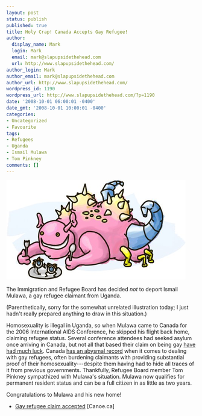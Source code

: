 ```yaml
---
layout: post
status: publish
published: true
title: Holy Crap! Canada Accepts Gay Refugee!
author:
  display_name: Mark
  login: Mark
  email: mark@slapupsidethehead.com
  url: http://www.slapupsidethehead.com/
author_login: Mark
author_email: mark@slapupsidethehead.com
author_url: http://www.slapupsidethehead.com/
wordpress_id: 1190
wordpress_url: http://www.slapupsidethehead.com/?p=1190
date: '2008-10-01 06:00:01 -0400'
date_gmt: '2008-10-01 10:00:01 -0400'
categories:
- Uncategorized
- Favourite
tags:
- Refugees
- Uganda
- Ismail Mulawa
- Tom Pinkney
comments: []
---
```

![](/wp-content/media/2008/09/flabberpuss.jpg "Don't you know a gay flabberpuss when you see one?")

The Immigration and Refugee Board has decided _not_ to deport Ismail Mulawa, a gay refugee claimant from Uganda.

(Parenthetically, sorry for the somewhat unrelated illustration today; I just hadn't really prepared anything to draw in this situation.)

Homosexuality is illegal in Uganda, so when Mulawa came to Canada for the 2006 International AIDS Conference, he skipped his flight back home, claiming refugee status. Several conference attendees had seeked asylum once arriving in Canada, but not all that based their claim on being gay [have had much luck](http://www.slapupsidethehead.com/2008/04/canada-deporting-another-gay-refugee/ "Sad, sad stuff!"). Canada [has an abysmal record](http://www.slapupsidethehead.com/?s=refugee "Like, really, super awful.") when it comes to dealing with gay refugees, often burdening claimants with providing substantial proof of their homosexuality---despite them having had to hide all traces of it from previous governments. Thankfully, Refugee Board member Tom Pinkney sympathized with Mulawa's situation. Mulawa now qualifies for permanent resident status and can be a full citizen in as little as two years.

Congratulations to Mulawa and his new home!

- [Gay refugee claim accepted](http://cnews.canoe.ca/CNEWS/Canada/2008/09/30/6928821-sun.html) [Canoe.ca]
